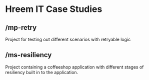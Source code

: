 # Hreem IT Case Studies

## /mp-retry

Project for testing out different scenarios with retryable logic

## /ms-resiliency

Project containing a coffeeshop application with different stages of resiliency built in to the application.

